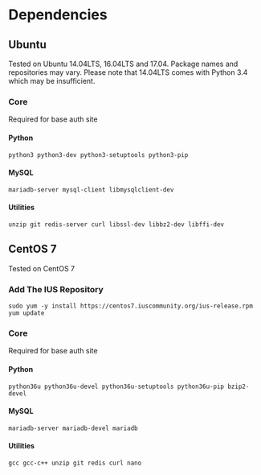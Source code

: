 # Dependencies

## Ubuntu

Tested on Ubuntu 14.04LTS, 16.04LTS and 17.04. Package names and repositories may vary. Please note that 14.04LTS comes with Python 3.4 which may be insufficient.

### Core
Required for base auth site

#### Python

    python3 python3-dev python3-setuptools python3-pip

#### MySQL

    mariadb-server mysql-client libmysqlclient-dev

#### Utilities

    unzip git redis-server curl libssl-dev libbz2-dev libffi-dev

## CentOS 7

Tested on CentOS 7

### Add The IUS Repository

    sudo yum -y install https://centos7.iuscommunity.org/ius-release.rpm
    yum update

### Core
Required for base auth site

#### Python

    python36u python36u-devel python36u-setuptools python36u-pip bzip2-devel

#### MySQL

    mariadb-server mariadb-devel mariadb

#### Utilities

    gcc gcc-c++ unzip git redis curl nano
